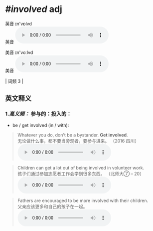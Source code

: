 # ***\#involved*** adj
英音 ɪn'vɒlvd  
英音
<audio src="./media/involved-.aac" controls="controls"></audio>

美音 ɪn'vɑːlvd  
美音
<audio src="./media/involved.aac" controls="controls"></audio>



| 词频 3 |  

英文释义
---
### 1.*高义频：* **参与的：投入的：**  

- be / get involved (in / with):

 > Whatever you do, don't be a bystander. **Get involved**.  
 > 无论做什么事，都不要当旁观者，要参与进来。  （2016 四川）  
<audio src="./media/involved50.aac" controls="controls"></audio>

 > Children can get a lot out of being involved in volunteer work.  
 > 孩子们通过参加志愿者工作会学到很多东西。  （北师大⑦ – 20）  
<audio src="./media/involved1.aac" controls="controls"></audio>

 > Fathers are encouraged to be more involved with their children.  
 > 父亲应该更多和自己的孩子在一起。    
<audio src="./media/involved2.aac" controls="controls"></audio>


